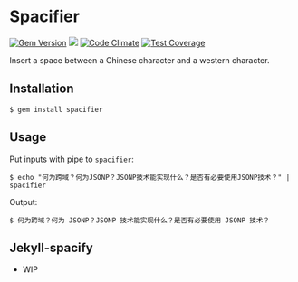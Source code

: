 # Spacifier

[![Gem Version](https://badge.fury.io/rb/spacifier.svg)](https://badge.fury.io/rb/spacifier)
[![](https://api.travis-ci.org/crispgm/spacifier.svg)](https://travis-ci.org/crispgm/spacifier)
[![Code Climate](https://codeclimate.com/github/crispgm/spacifier/badges/gpa.svg)](https://codeclimate.com/github/crispgm/spacifier)
[![Test Coverage](https://codeclimate.com/github/crispgm/spacifier/badges/coverage.svg)](https://codeclimate.com/github/crispgm/spacifier/coverage)

Insert a space between a Chinese character and a western character.

## Installation

```
$ gem install spacifier
```

## Usage

Put inputs with pipe to `spacifier`:

```
$ echo "何为跨域？何为JSONP？JSONP技术能实现什么？是否有必要使用JSONP技术？" | spacifier
```

Output:

```
$ 何为跨域？何为 JSONP？JSONP 技术能实现什么？是否有必要使用 JSONP 技术？
```

## Jekyll-spacify

* WIP